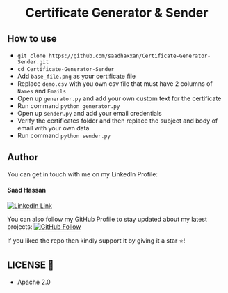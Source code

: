 <h1 align="center">Certificate Generator & Sender</h1>

## How to use
- `git clone https://github.com/saadhaxxan/Certificate-Generator-Sender.git`
- `cd Certificate-Generator-Sender`
- Add `base_file.png` as your certificate file
- Replace `demo.csv` with you own csv file that must have 2 columns of `Names` and `Emails`
- Open up `generator.py` and add your own custom text for the certificate
- Run command `python generator.py`
- Open up `sender.py` and add your email credentials
- Verify the certificates folder and then replace the subject and body of email with your own data
- Run command `python sender.py`

## Author
You can get in touch with me on my LinkedIn Profile:

#### Saad Hassan
[![LinkedIn Link](https://img.shields.io/badge/Connect-saadhaxxan-blue.svg?logo=linkedin&longCache=true&style=social&label=Connect
)](https://www.linkedin.com/in/saadhaxxan)

You can also follow my GitHub Profile to stay updated about my latest projects: [![GitHub Follow](https://img.shields.io/badge/Connect-saadhaxxan-blue.svg?logo=Github&longCache=true&style=social&label=Follow)](https://github.com/saadhaxxan)

If you liked the repo then kindly support it by giving it a star ⭐!

## LICENSE 🔑
- Apache 2.0

